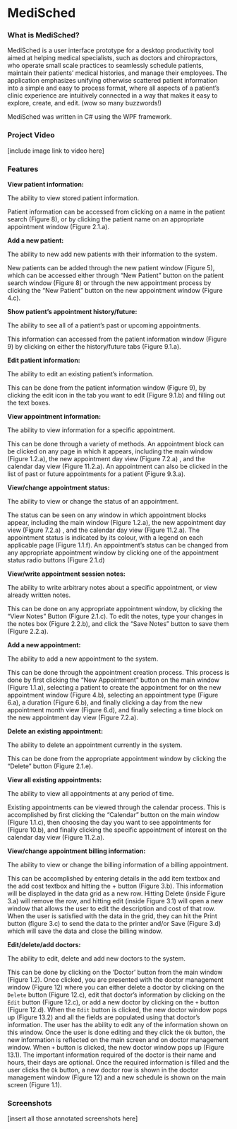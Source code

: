# MediSched

### What is MediSched?

MediSched is a user interface prototype for a desktop productivity tool aimed at helping medical specialists, such as doctors and chiropractors, who operate small scale practices to seamlessly schedule patients, maintain their patients’ medical histories, and manage their employees. 
The application emphasizes unifying otherwise scattered patient information into a simple and easy to process format, where all aspects of a patient’s clinic experience are intuitively connected in a way that makes it easy to explore, create, and edit. (wow so many buzzwords!)

MediSched was written in C# using the WPF framework.

### Project Video

[include image link to video here]

### Features

**View patient information:**

The ability to view stored patient information.

Patient information can be accessed from clicking on a name in the patient search (Figure 8), or by clicking the patient name on an appropriate appointment window (Figure 2.1.a).


**Add a new patient:**

The ability to new add new patients with their information to the system.

New patients can be added through the new patient window (Figure 5), which can be accessed either through “New Patient” button on the patient search window (Figure 8) or through the new appointment process by clicking the “New Patient” button on the new appointment window (Figure 4.c).

**Show patient’s appointment history/future:**

The ability to see all of a patient’s past or upcoming appointments.

This information can accessed from the patient information window (Figure 9) by clicking on either the history/future tabs (Figure 9.1.a).


**Edit patient information:**

The ability to edit an existing patient’s information.

This can be done from the patient information window (Figure 9), by clicking the edit icon in the tab you want to edit (Figure 9.1.b) and filling out the text boxes.


**View appointment information:**

The ability to view information for a specific appointment.

This can be done through a variety of methods. An appointment block can be clicked on any page in which it appears, including the main window (Figure 1.2.a), the new appointment day view (Figure 7.2.a) , and the calendar day view (Figure 11.2.a). An appointment can also be clicked in the list of past or future appointments for a patient (Figure 9.3.a).


**View/change appointment status:**

The ability to view or change the status of an appointment.

The status can be seen on any window in which appointment blocks appear, including the main window (Figure 1.2.a), the new appointment day view (Figure 7.2.a) , and the calendar day view (Figure 11.2.a). The appointment status is indicated by its colour, with a legend on each applicable page (Figure 1.1.f).
An appointment’s status can be changed from any appropriate appointment window by clicking one of the appointment status radio buttons (Figure 2.1.d)


**View/write appointment session notes:**

The ability to write arbitrary notes about a specific appointment, or view already written notes.

This can be done on any appropriate appointment window, by clicking the “View Notes” Button (Figure 2.1.c). To edit the notes, type your changes in the notes box (Figure 2.2.b), and click the “Save Notes” button to save them (Figure 2.2.a).


**Add a new appointment:**

The ability to add a new appointment to the system.

This can be done through the appointment creation process. This process is done by first clicking the “New Appointment” button on the main window (Figure 1.1.a), selecting a patient to create the appointment for on the new appointment window (Figure 4.b), selecting an appointment type (Figure 6.a), a duration (Figure 6.b), and finally clicking a day from the new appointment month view (Figure 6.d), and finally selecting a time block on the new appointment day view (Figure 7.2.a).


**Delete an existing appointment:**

The ability to delete an appointment currently in the system.

This can be done from the appropriate appointment window by clicking the “Delete” button (Figure 2.1.e).


**View all existing appointments:**

The ability to view all appointments at any period of time.

Existing appointments can be viewed through the calendar process. This is accomplished by first clicking the “Calendar” button on the main window (Figure 1.1.c), then choosing the day you want to see appointments for (Figure 10.b), and finally clicking the specific appointment of interest on the calendar day view (Figure 11.2.a).


**View/change appointment billing information:**

The ability to view or change the billing information of a billing appointment.

This can be accomplished by entering details in the add item textbox and the add cost textbox and hitting the + button (Figure 3.b). This information will be displayed in the data grid as a new row. Hitting Delete (inside Figure 3.a)  will remove the row, and hitting edit (inside Figure 3.1) will open a new window that allows the user to edit the description and cost of that row. When the user is satisfied with the data in the grid, they can hit the Print button (figure 3.c) to send the data to the printer and/or Save (Figure 3.d) which will save the data and close the billing window.


**Edit/delete/add doctors:**

The ability to edit, delete and add new doctors to the system.

This can be done by clicking on the ‘Doctor’ button from the main window (Figure 1.2). Once clicked, you are presented with the doctor management window (Figure 12) where you can either delete a doctor by clicking on the `Delete` button (Figure 12.c), edit that doctor’s information by clicking on the `Edit` button (Figure 12.c), or add a new doctor by clicking on the `+` button (Figure 12.d).
When the `Edit` button is clicked, the new doctor window pops up (Figure 13.2) and all the fields are populated using that doctor’s information. The user has the ability to edit any of the information shown on this window. Once the user is done editing and they click the `Ok` button, the new information is reflected on the main screen and on doctor management window.
When `+` button is clicked, the new doctor window pops up (Figure 13.1). The important information required of the doctor is their name and hours, their days are optional. Once the required information is filled and the user clicks the `Ok` button, a new doctor row is shown in the doctor management window (Figure 12) and a new schedule is shown on the main screen (Figure 1.1).

### Screenshots

[insert all those annotated screenshots here]
